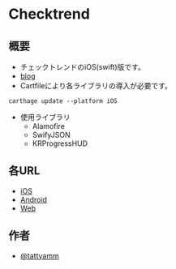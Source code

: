 # Checktrend

## 概要
* チェックトレンドのiOS(swift)版です。
* [blog](http://blog.livedoor.jp/tattyamm/archives/5077201.html)
* Cartfileにより各ライブラリの導入が必要です。

```
carthage update --platform iOS
```

* 使用ライブラリ
    * Alamofire
    * SwifyJSON
    * KRProgressHUD

## 各URL
* [iOS](http://itunes.apple.com/jp/app/id397153166?mt=8)
* [Android](https://market.android.com/details?id=jp.tattyamm.android.checktrend)
* [Web](http://tattyamm.github.io/checktrend/menu.html)

## 作者
* [@tattyamm](https://twitter.com/tattyamm)
